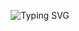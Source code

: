 <p align="center">
  <img src="https://readme-typing-svg.herokuapp.com/?color=02D9F7FF&size=35&center=true&vCenter=true&width=1000&lines=¡aprende%21+a+usar+git+github%21" alt="Typing SVG">
</p>
